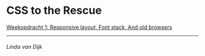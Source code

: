 # CSS to the Rescue



[Weekopdracht 1: Responsive layout, Font stack, And old browsers](http://linda2912.github.io/CssToTheRescue/week1)

___

###### Linda van Dijk